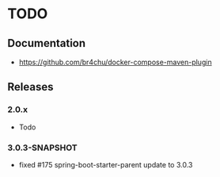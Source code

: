 # TODO

## Documentation
* https://github.com/br4chu/docker-compose-maven-plugin

## Releases 

### 2.0.x
* Todo

### 3.0.3-SNAPSHOT
* fixed #175 spring-boot-starter-parent update to 3.0.3
